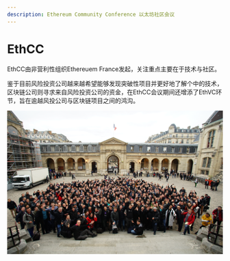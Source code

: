 ```yaml
---
description: Ethereum Community Conference 以太坊社区会议
---
```


# EthCC

EthCC由非营利性组织Ethereuem France发起，关注重点主要在于技术与社区。

鉴于目前风险投资公司越来越希望能够发现突破性项目并更好地了解个中的技术，区块链公司则寻求来自风险投资公司的资金，在EthCC会议期间还增添了EthVC环节，旨在逾越风投公司与区块链项目之间的鸿沟。

![](../../.gitbook/assets/community_pic.png)

